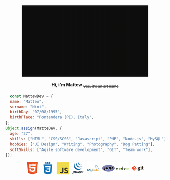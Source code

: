 <div align="center">
  <!-- logo for start -->
  <img src="./assets/logo.gif" alt="logo" width="400" height="auto"/>
  
  <p><b>Hi, i'm Mattew</b> <sub><del>yes, it's an art name</del></sub></p>
</div>
  
  ```javascript
    const MattewDev = {
    name: "Matteo",
    surname: "Nini",
    birthDay: "07/08/1995",
    birthPlace: "Pontendera (PI), Italy",
  };
  Object.assign(MatteDev, {
    age: "27",
    skills: ["HTML", "CSS/SCSS", "Javascript", "PHP", "Node.js", "MySQL"],
    hobbies: ["UI Design", "Writing", "Photography", "Dog Petting"],
    softSkills: ["Agile software development", "GIT", "Team work"],
  });
  ```
  
  <div align="center">
  <img src="https://github.com/devicons/devicon/blob/master/icons/html5/html5-original.svg" title="HTML5" alt="HTML" width="40" height="40"/>&nbsp;
  <img src="https://github.com/devicons/devicon/blob/master/icons/css3/css3-plain-wordmark.svg"  title="CSS3" alt="CSS" width="40" height="40"/>&nbsp;
  <img src="https://github.com/devicons/devicon/blob/master/icons/javascript/javascript-original.svg" title="JavaScript" alt="JavaScript" width="40" height="40"/>&nbsp;
    <img src="https://github.com/devicons/devicon/blob/master/icons/jquery/jquery-original-wordmark.svg" title="NodeJS" alt="NodeJS" width="40" height="40"/>&nbsp;
  <img src="https://github.com/devicons/devicon/blob/master/icons/mysql/mysql-original-wordmark.svg" title="MySQL"  alt="MySQL" width="40" height="40"/>&nbsp;
    <img src="https://github.com/devicons/devicon/blob/master/icons/php/php-original.svg" title="Git" **alt="Php" width="40" height="40"/>
  <img src="https://github.com/devicons/devicon/blob/master/icons/nodejs/nodejs-original-wordmark.svg" title="NodeJS" alt="NodeJS" width="40" height="40"/>&nbsp;
  <img src="https://github.com/devicons/devicon/blob/master/icons/git/git-original-wordmark.svg" title="Git" **alt="Git" width="40" height="40"/>
</div>
  <!--<h3> 🤓 About me ... </h3>
  <p>I completed my studies at a technical institute, obtaining a diploma as a computer expert. <br> I consider myself an enterprising, willing, punctual and helpful guy. Breezy and open to discussion, after my work experiences, I developed a very good ability to relate to the public and work in a team.</p>
<br>
<p>During my studies my passion for web development was born and I started to cultivate creativity, attention to detail and a certain aesthetic taste, which I always try to put into practice in whatever I do.</p>
  <br>

<h3> 💬 Ask me about ... </h3>
<u>TomorrowDevs</u><br>
Since October 2020 I am participating in the FrontEnd Web Development course of <a href="https://www.tomorrowdevs.com">TomorrowDevs</a>, where I am learning, improving and refining my skills (both Soft Skills: thanks to Webinars, group activities and continuous discussions with the community, and Hard Skills: realizing real projects with the Agile methodology and adopting all the best practices).

<h3> 🔭 I’m currently working on ... </h3>
I currently work at <a href="https://www.kamzan.com">Kamzan</a> as a developer. <br> Here I develop new features for a <i>cloud services platform</i>, very sensible to <b>digital security</b>. <br>This environment stimulates me more and more every day.-->
<!--
**matteo-nini/matteo-nini** is a ✨ _special_ ✨ repository because its `README.md` (this file) appears on your GitHub profile.

Here are some ideas to get you started:

- 🔭 I’m currently working on ...
- 🌱 I’m currently learning ...
- 👯 I’m looking to collaborate on ...
- 🤔 I’m looking for help with ...
- 💬 Ask me about ...
- 📫 How to reach me: ...
- 😄 Pronouns: ...
- ⚡ Fun fact: ...
-->
